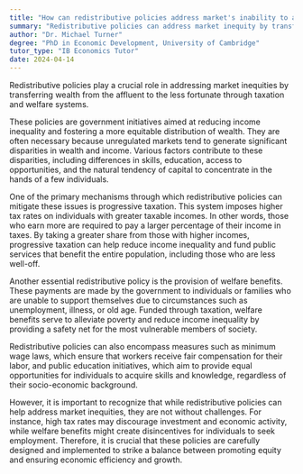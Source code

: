 ```yaml
---
title: "How can redistributive policies address market's inability to achieve equity?"
summary: "Redistributive policies can address market inequity by transferring wealth from the rich to the poor through taxation and welfare systems."
author: "Dr. Michael Turner"
degree: "PhD in Economic Development, University of Cambridge"
tutor_type: "IB Economics Tutor"
date: 2024-04-14
---
```


Redistributive policies play a crucial role in addressing market inequities by transferring wealth from the affluent to the less fortunate through taxation and welfare systems.

These policies are government initiatives aimed at reducing income inequality and fostering a more equitable distribution of wealth. They are often necessary because unregulated markets tend to generate significant disparities in wealth and income. Various factors contribute to these disparities, including differences in skills, education, access to opportunities, and the natural tendency of capital to concentrate in the hands of a few individuals.

One of the primary mechanisms through which redistributive policies can mitigate these issues is progressive taxation. This system imposes higher tax rates on individuals with greater taxable incomes. In other words, those who earn more are required to pay a larger percentage of their income in taxes. By taking a greater share from those with higher incomes, progressive taxation can help reduce income inequality and fund public services that benefit the entire population, including those who are less well-off.

Another essential redistributive policy is the provision of welfare benefits. These payments are made by the government to individuals or families who are unable to support themselves due to circumstances such as unemployment, illness, or old age. Funded through taxation, welfare benefits serve to alleviate poverty and reduce income inequality by providing a safety net for the most vulnerable members of society.

Redistributive policies can also encompass measures such as minimum wage laws, which ensure that workers receive fair compensation for their labor, and public education initiatives, which aim to provide equal opportunities for individuals to acquire skills and knowledge, regardless of their socio-economic background.

However, it is important to recognize that while redistributive policies can help address market inequities, they are not without challenges. For instance, high tax rates may discourage investment and economic activity, while welfare benefits might create disincentives for individuals to seek employment. Therefore, it is crucial that these policies are carefully designed and implemented to strike a balance between promoting equity and ensuring economic efficiency and growth.
    